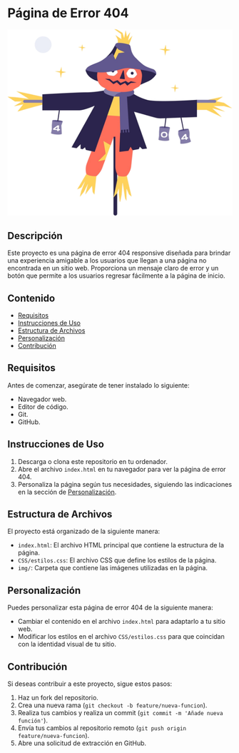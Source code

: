  # Página de Error 404
 <div align="center">
    <img src="img/foto1.png">
 </div>

## Descripción

Este proyecto es una página de error 404 responsive diseñada para brindar una experiencia amigable a los usuarios que llegan a una página no encontrada en un sitio web. Proporciona un mensaje claro de error y un botón que permite a los usuarios regresar fácilmente a la página de inicio.

## Contenido

- [Requisitos](#requisitos)
- [Instrucciones de Uso](#instrucciones-de-uso)
- [Estructura de Archivos](#estructura-de-archivos)
- [Personalización](#personalización)
- [Contribución](#contribución)


## Requisitos

Antes de comenzar, asegúrate de tener instalado lo siguiente:

- Navegador web.
- Editor de código.
- Git.
- GitHub.

## Instrucciones de Uso

1. Descarga o clona este repositorio en tu ordenador.
2. Abre el archivo `index.html` en tu navegador para ver la página de error 404.
3. Personaliza la página según tus necesidades, siguiendo las indicaciones en la sección de [Personalización](#personalización).

## Estructura de Archivos

El proyecto está organizado de la siguiente manera:

- `index.html`: El archivo HTML principal que contiene la estructura de la página.
- `CSS/estilos.css`: El archivo CSS que define los estilos de la página.
- `img/`: Carpeta que contiene las imágenes utilizadas en la página.

## Personalización

Puedes personalizar esta página de error 404 de la siguiente manera:

- Cambiar el contenido en el archivo `index.html` para adaptarlo a tu sitio web.
- Modificar los estilos en el archivo `CSS/estilos.css` para que coincidan con la identidad visual de tu sitio.

## Contribución

Si deseas contribuir a este proyecto, sigue estos pasos:

1. Haz un fork del repositorio.
2. Crea una nueva rama (`git checkout -b feature/nueva-funcion`).
3. Realiza tus cambios y realiza un commit (`git commit -m 'Añade nueva función'`).
4. Envía tus cambios al repositorio remoto (`git push origin feature/nueva-funcion`).
5. Abre una solicitud de extracción en GitHub.